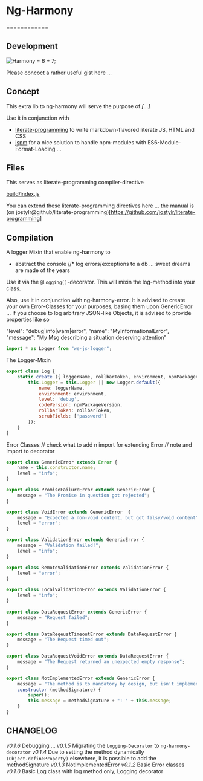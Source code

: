 # Ng-Harmony
============

## Development

![Harmony = 6 + 7;](logo.png "Harmony - Fire in my eyes")

Please concoct a rather useful gist here ...

## Concept

This extra lib to ng-harmony will serve the purpose of *[...]*

Use it in conjunction with

* [literate-programming](http://npmjs.org/packages/literate-programming "click for npm-package-homepage") to write markdown-flavored literate JS, HTML and CSS
* [jspm](https://www.npmjs.com/package/jspm "click for npm-package-homepage") for a nice solution to handle npm-modules with ES6-Module-Format-Loading ...

## Files

This serves as literate-programming compiler-directive

[build/index.js](#Compilation "save:")

You can extend these literate-programming directives here ... the manual is (on jostylr@github/literate-programming)[https://github.com/jostylr/literate-programming]

## Compilation

A logger Mixin that enable ng-harmony to
* abstract the console
//* log errors/exceptions to a db ... sweet dreams are made of the years

Use it via the `@Logging()`-decorator.
This will mixin the log-method into your class.

Also, use it in conjunction with ng-harmony-error.
It is advised to create your own Error-Classes for your purposes,
basing them upon GenericError ...
If you choose to log arbitrary JSON-like Objects, it is advised to
provide properties like so

"level": "debug|info|warn|error",
"name": "MyInformationalError",
"message": "My Msg describing a situation deserving attention"

```javascript
import * as Logger from "we-js-logger";
```
The Logger-Mixin

```javascript
export class Log {
    static create ({ loggerName, rollbarToken, environment, npmPackageVersion}) {
        this.Logger = this.Logger || new Logger.default({
            name: loggerName,
            environment: environment,
            level: 'debug',
            codeVersion: npmPackageVersion,
            rollbarToken: rollbarToken,
            scrubFields: ['password']
        });
    }
}
```
Error Classes
// check what to add n import for extending Error
// note and import to decorator
```javascript
export class GenericError extends Error {
    name = this.constructor.name;
    level = "info";
}

export class PromiseFailureError extends GenericError {
    message = "The Promise in question got rejected";
}

export class VoidError extends GenericError  {
    message = "Expected a non-void content, but got falsy/void content";
    level = "error";
}

export class ValidationError extends GenericError {
    message = "Validation failed!";
    level = "info";
}

export class RemoteValidationError extends ValidationError {
    level = "error";
}

export class LocalValidationError extends ValidationError {
    level = "info";
}

export class DataRequestError extends GenericError {
    message = "Request failed";
}

export class DataReqeustTimeoutError extends DataRequestError {
    message = "The Request timed out";
}

export class DataRequestVoidError extends DataRequestError {
    message = "The Request returned an unexpected empty response";
}

export class NotImplementedError extends GenericError {
    message = "The method is to mandatory by design, but isn't implemented";
    constructor (methodSignature) {
        super();
        this.message = methodSignature + ": " + this.message;
    }
}
```

## CHANGELOG
*v0.1.6* Debugging ...
*v0.1.5* Migrating the `Logging-Decorator` to `ng-harmony-decorator`
*v0.1.4* Due to setting the method dynamically `(Object.defineProperty)` elsewhere, it is possible to add the methodSignature
*v0.1.3* NotImplementedError
*v0.1.2* Basic Error classes
*v0.1.0* Basic Log class with log method only, Logging decorator
